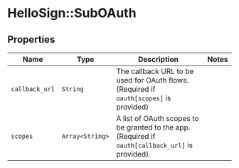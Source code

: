 # HelloSign::SubOAuth



## Properties

| Name | Type | Description | Notes |
| ---- | ---- | ----------- | ----- |
| `callback_url` | ```String``` |  The callback URL to be used for OAuth flows. (Required if `oauth[scopes]` is provided)  |  |
| `scopes` | ```Array<String>``` |  A list of OAuth scopes to be granted to the app. (Required if `oauth[callback_url]` is provided).  |  |

